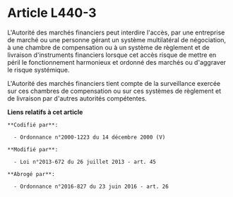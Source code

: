 # Article L440-3

L'Autorité des marchés financiers peut interdire l'accès, par une entreprise de marché ou une personne gérant un système
multilatéral de négociation, à une chambre de compensation ou à un système de règlement et de livraison d'instruments
financiers lorsque cet accès risque de mettre en péril le fonctionnement harmonieux et ordonné des marchés ou d'aggraver le
risque systémique. 

L'Autorité des marchés financiers tient compte de la surveillance exercée sur ces chambres de compensation ou sur ces
systèmes de règlement et de livraison par d'autres autorités compétentes.

**Liens relatifs à cet article**

	**Codifié par**:

	  - Ordonnance n°2000-1223 du 14 décembre 2000 (V)

	**Modifié par**:

	  - Loi n°2013-672 du 26 juillet 2013 - art. 45

	**Abrogé par**:

	  - Ordonnance n°2016-827 du 23 juin 2016 - art. 26
